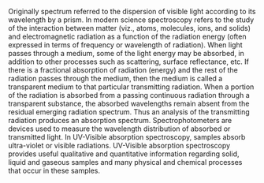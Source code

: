 Originally spectrum referred to the dispersion of visible light according to its wavelength by a prism. In modern science spectroscopy refers to the study of the interaction between matter (viz., atoms, molecules, ions, and solids) and electromagnetic radiation as a function of the radiation energy (often expressed in terms of frequency or wavelength of radiation). When light passes through a medium, some of the light energy may be absorbed, in addition to other processes such as scattering, surface reflectance, etc. If there is a fractional absorption of radiation (energy) and the rest of the radiation passes through the medium, then the medium is called a transparent medium to that particular transmitting radiation. When a portion of the radiation is absorbed from a passing continuous radiation through a transparent substance, the absorbed wavelengths remain absent from the residual emerging radiation spectrum. Thus an analysis of the transmitting radiation produces an absorption spectrum. Spectrophotometers are devices used to measure the wavelength distribution of absorbed or transmitted light. In UV-Visible absorption spectroscopy, samples absorb ultra-violet or visible radiations. UV-Visible absorption spectroscopy provides useful qualitative and quantitative information regarding solid, liquid and gaseous samples and many physical and chemical processes that occur in these samples. 